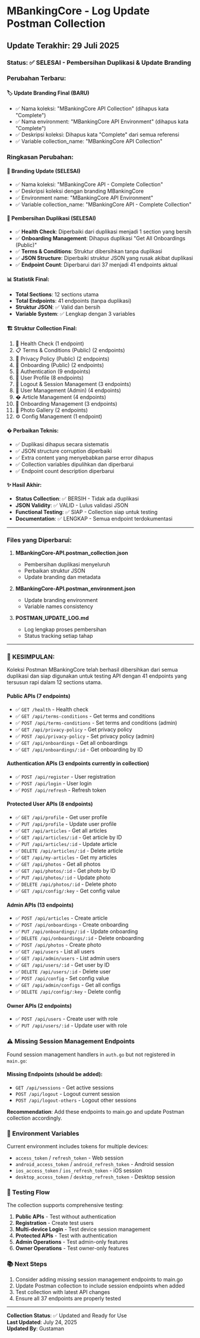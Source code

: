 # MBankingCore - Log Update Postman Collection

## Update Terakhir: 29 Juli 2025

### Status: ✅ SELESAI - Pembersihan Duplikasi & Update Branding

### Perubahan Terbaru:

#### 🏷️ **Update Branding Final (BARU)**
- ✅ Nama koleksi: "MBankingCore API Collection" (dihapus kata "Complete")
- ✅ Nama environment: "MBankingCore API Environment" (dihapus kata "Complete")
- ✅ Deskripsi koleksi: Dihapus kata "Complete" dari semua referensi
- ✅ Variable collection_name: "MBankingCore API Collection"

### Ringkasan Perubahan:

#### 🎯 **Branding Update (SELESAI)**
- ✅ Nama koleksi: "MBankingCore API - Complete Collection"
- ✅ Deskripsi koleksi dengan branding MBankingCore
- ✅ Environment name: "MBankingCore API Environment"
- ✅ Variable collection_name: "MBankingCore API - Complete Collection"

#### 🧹 **Pembersihan Duplikasi (SELESAI)** 
- ✅ **Health Check**: Diperbaiki dari duplikasi menjadi 1 section yang bersih
- ✅ **Onboarding Management**: Dihapus duplikasi "Get All Onboardings (Public)"
- ✅ **Terms & Conditions**: Struktur dibersihkan tanpa duplikasi
- ✅ **JSON Structure**: Diperbaiki struktur JSON yang rusak akibat duplikasi
- ✅ **Endpoint Count**: Diperbarui dari 37 menjadi 41 endpoints aktual

#### 📊 **Statistik Final**:
- **Total Sections**: 12 sections utama
- **Total Endpoints**: 41 endpoints (tanpa duplikasi)
- **Struktur JSON**: ✅ Valid dan bersih
- **Variable System**: ✅ Lengkap dengan 3 variables

#### 🏗️ **Struktur Collection Final**:
1. 🏥 Health Check (1 endpoint)
2. 📋 Terms & Conditions (Public) (2 endpoints)  
3. 🔐 Privacy Policy (Public) (2 endpoints)
4. 🎯 Onboarding (Public) (2 endpoints)
5. 🔐 Authentication (9 endpoints)
6. 👤 User Profile (8 endpoints)
7. 🚪 Logout & Session Management (3 endpoints)
8. 👥 User Management (Admin) (4 endpoints)
9. � Article Management (4 endpoints)
10. 🎯 Onboarding Management (3 endpoints)
11. 📸 Photo Gallery (2 endpoints)
12. ⚙️ Config Management (1 endpoint)

#### � **Perbaikan Teknis**:
- ✅ Duplikasi dihapus secara sistematis
- ✅ JSON structure corruption diperbaiki
- ✅ Extra content yang menyebabkan parse error dihapus
- ✅ Collection variables dipulihkan dan diperbarui
- ✅ Endpoint count description diperbarui

#### ✨ **Hasil Akhir**:
- **Status Collection**: ✅ BERSIH - Tidak ada duplikasi
- **JSON Validity**: ✅ VALID - Lulus validasi JSON
- **Functional Testing**: ✅ SIAP - Collection siap untuk testing
- **Documentation**: ✅ LENGKAP - Semua endpoint terdokumentasi

---

### Files yang Diperbarui:
1. **MBankingCore-API.postman_collection.json**
   - Pembersihan duplikasi menyeluruh
   - Perbaikan struktur JSON
   - Update branding dan metadata

2. **MBankingCore-API.postman_environment.json** 
   - Update branding environment
   - Variable names consistency

3. **POSTMAN_UPDATE_LOG.md**
   - Log lengkap proses pembersihan
   - Status tracking setiap tahap

---

### 🎉 **KESIMPULAN**: 
Koleksi Postman MBankingCore telah berhasil dibersihkan dari semua duplikasi dan siap digunakan untuk testing API dengan 41 endpoints yang tersusun rapi dalam 12 sections utama.

#### Public APIs (7 endpoints)
- ✅ `GET /health` - Health check
- ✅ `GET /api/terms-conditions` - Get terms and conditions
- ✅ `POST /api/terms-conditions` - Set terms and conditions (admin)
- ✅ `GET /api/privacy-policy` - Get privacy policy
- ✅ `POST /api/privacy-policy` - Set privacy policy (admin)
- ✅ `GET /api/onboardings` - Get all onboardings
- ✅ `GET /api/onboardings/:id` - Get onboarding by ID

#### Authentication APIs (3 endpoints currently in collection)
- ✅ `POST /api/register` - User registration
- ✅ `POST /api/login` - User login
- ✅ `POST /api/refresh` - Refresh token

#### Protected User APIs (8 endpoints)
- ✅ `GET /api/profile` - Get user profile
- ✅ `PUT /api/profile` - Update user profile
- ✅ `GET /api/articles` - Get all articles
- ✅ `GET /api/articles/:id` - Get article by ID
- ✅ `PUT /api/articles/:id` - Update article
- ✅ `DELETE /api/articles/:id` - Delete article
- ✅ `GET /api/my-articles` - Get my articles
- ✅ `GET /api/photos` - Get all photos
- ✅ `GET /api/photos/:id` - Get photo by ID
- ✅ `PUT /api/photos/:id` - Update photo
- ✅ `DELETE /api/photos/:id` - Delete photo
- ✅ `GET /api/config/:key` - Get config value

#### Admin APIs (13 endpoints)
- ✅ `POST /api/articles` - Create article
- ✅ `POST /api/onboardings` - Create onboarding
- ✅ `PUT /api/onboardings/:id` - Update onboarding
- ✅ `DELETE /api/onboardings/:id` - Delete onboarding
- ✅ `POST /api/photos` - Create photo
- ✅ `GET /api/users` - List all users
- ✅ `GET /api/admin/users` - List admin users
- ✅ `GET /api/users/:id` - Get user by ID
- ✅ `DELETE /api/users/:id` - Delete user
- ✅ `POST /api/config` - Set config value
- ✅ `GET /api/admin/configs` - Get all configs
- ✅ `DELETE /api/config/:key` - Delete config

#### Owner APIs (2 endpoints)
- ✅ `POST /api/users` - Create user with role
- ✅ `PUT /api/users/:id` - Update user with role

### ⚠️ Missing Session Management Endpoints

Found session management handlers in `auth.go` but not registered in `main.go`:

#### Missing Endpoints (should be added):
- `GET /api/sessions` - Get active sessions
- `POST /api/logout` - Logout current session
- `POST /api/logout-others` - Logout other sessions

**Recommendation**: Add these endpoints to main.go and update Postman collection accordingly.

### 🔧 Environment Variables

Current environment includes tokens for multiple devices:
- `access_token` / `refresh_token` - Web session
- `android_access_token` / `android_refresh_token` - Android session
- `ios_access_token` / `ios_refresh_token` - iOS session  
- `desktop_access_token` / `desktop_refresh_token` - Desktop session

### 🎯 Testing Flow

The collection supports comprehensive testing:
1. **Public APIs** - Test without authentication
2. **Registration** - Create test users
3. **Multi-device Login** - Test device session management
4. **Protected APIs** - Test with authentication
5. **Admin Operations** - Test admin-only features
6. **Owner Operations** - Test owner-only features

### 📚 Next Steps

1. Consider adding missing session management endpoints to main.go
2. Update Postman collection to include session endpoints when added
3. Test collection with latest API changes
4. Ensure all 37 endpoints are properly tested

---

**Collection Status**: ✅ Updated and Ready for Use  
**Last Updated**: July 24, 2025  
**Updated By**: Gustaman
